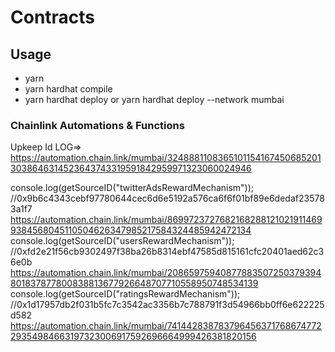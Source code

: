 # Contracts

## Usage

- yarn 
- yarn hardhat compile
- yarn hardhat deploy or yarn hardhat deploy --network mumbai


### Chainlink Automations & Functions

Upkeep Id LOG⇒ https://automation.chain.link/mumbai/32488811083651011541674506852013038646314523643743319591842959971323060024946

console.log(getSourceID("twitterAdsRewardMechanism"));
//0x9b6c4343cebf97780644cec6d6e5192a576ca6f6f01bf89e6dedaf235783a1f7
https://automation.chain.link/mumbai/86997237276821682881210219114699384568045110504626347985217584324485942472134
  console.log(getSourceID("usersRewardMechanism"));
//0xfd2e21f56cb9302497f38ba26b8314ebf47585d815161cfc20401aed62c36e0b
https://automation.chain.link/mumbai/20865975940877883507250379394801837877800838813677926648707710558950748534139
  console.log(getSourceID("ratingsRewardMechanism"));
//0x1d17957db2f031b5fc7c3542ac3356b7c788791f3d54966bb0ff6e622225d582
https://automation.chain.link/mumbai/74144283878379645637176867477229354984663197323006917592696664999426381820156
